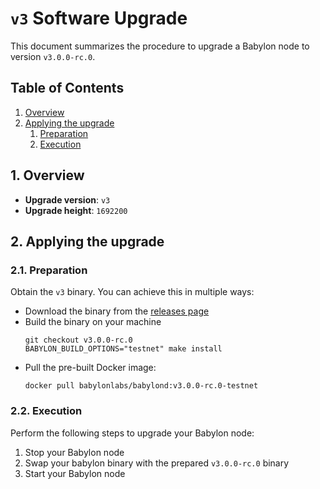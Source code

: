 # `v3` Software Upgrade

This document summarizes the procedure to upgrade a Babylon node to version
`v3.0.0-rc.0`.

## Table of Contents

1. [Overview](#1-overview)
2. [Applying the upgrade](#2-applying-the-upgrade)
   1. [Preparation](#21-preparation)
   2. [Execution](#22-execution)

## 1. Overview

- **Upgrade version**: `v3`
- **Upgrade height**: `1692200`

## 2. Applying the upgrade

### 2.1. Preparation

Obtain the `v3` binary. You can achieve this in multiple ways:
  - Download the binary from the [releases
    page](https://github.com/babylonlabs-io/babylon/releases/tag/v3.0.0-rc.0)
  - Build the binary on your machine
    ```shell
    git checkout v3.0.0-rc.0
    BABYLON_BUILD_OPTIONS="testnet" make install
    ```
  - Pull the pre-built Docker image:
    ```shell
    docker pull babylonlabs/babylond:v3.0.0-rc.0-testnet
    ```

### 2.2. Execution

Perform the following steps to upgrade your Babylon node:
1. Stop your Babylon node
2. Swap your babylon binary with the prepared `v3.0.0-rc.0` binary
3. Start your Babylon node
